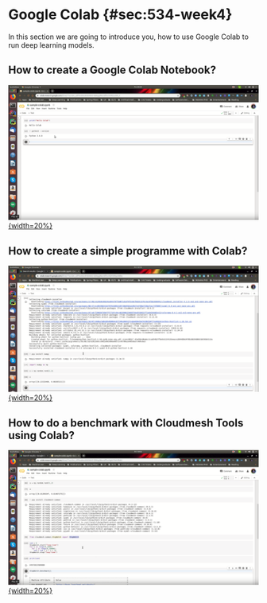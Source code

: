 # Google Colab {#sec:534-week4}

In this section we are going to introduce you, how to use Google Colab to run deep learning models.

## How to create a Google Colab Notebook?

[![Video](images/colab/colab-1.png){width=20%}](https://drive.google.com/file/d/1vz2_VaXCAae-9luzcrIuP_ugMmKJIy7w/view?usp=sharing)


## How to create a simple programme with Colab?

[![Video](images/colab/colab-2.png){width=20%}](https://drive.google.com/file/d/18mGVxgydx1TDdb4AYD8qb1To8rkSLS-H/view?usp=sharing)


## How to do a benchmark with Cloudmesh Tools using Colab?

[![Video](images/colab/colab-3.png){width=20%}](https://drive.google.com/file/d/1Ujs0XjzCTwZgmx-ADM5zx9cS5iplXfIu/view?usp=sharing)


